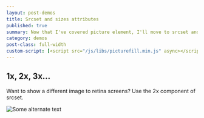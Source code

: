 ```yaml
---
layout: post-demos
title: Srcset and sizes attributes
published: true
summary: Now that I've covered picture element, I'll move to srcset and sizes attributes
category: demos
post-class: full-width
custom-script: [<script src="/js/libs/picturefill.min.js" async></script>]
---
```


## 1x, 2x, 3x...
Want to show a different image to retina screens?
Use the 2x component of srcset.

<img src="images/picture-demo/fallback.jpeg"
srcset="/images/picture-demo/400x400.jpeg 1x,
/images/picture-demo/800x800.jpeg 2x"
sizes=""
alt="Some alternate text"
/>
